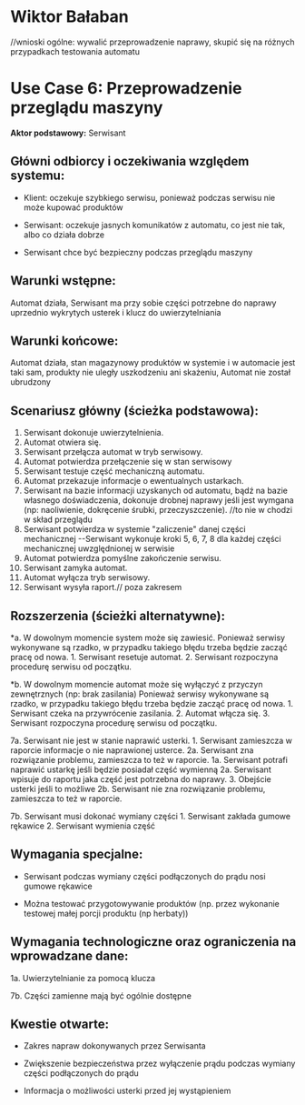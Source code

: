 # Wiktor Bałaban
//wnioski ogólne: wywalić przeprowadzenie naprawy, skupić się na różnych przypadkach testowania
automatu

Use Case 6: Przeprowadzenie przeglądu maszyny
=====================

**Aktor podstawowy:** Serwisant


Główni odbiorcy i oczekiwania względem systemu:
-----------------------------------------------

- Klient: oczekuje szybkiego serwisu, ponieważ podczas serwisu nie może kupować produktów

- Serwisant: oczekuje jasnych komunikatów z automatu, co jest nie tak, albo co działa dobrze

- Serwisant chce być bezpieczny podczas przeglądu maszyny

Warunki wstępne:
----------------

Automat działa, Serwisant ma przy sobie części potrzebne do naprawy uprzednio wykrytych
usterek i klucz do uwierzytelniania

Warunki końcowe:
----------------

Automat działa, stan magazynowy produktów w systemie i w automacie jest taki sam,
produkty nie uległy uszkodzeniu ani skażeniu, Automat nie został ubrudzony

Scenariusz główny (ścieżka podstawowa):
---------------------------------------

  1. Serwisant dokonuje uwierzytelnienia.
  2. Automat otwiera się.
  3. Serwisant przełącza automat w tryb serwisowy.
  4. Automat potwierdza przełączenie się w stan serwisowy
  5. Serwisant testuje część mechaniczną automatu.
  6. Automat przekazuje informacje o ewentualnych ustarkach.
  7. Serwisant na bazie informacji uzyskanych od automatu, bądź na bazie własnego doświadczenia,
     dokonuje drobnej naprawy jeśli jest wymgana (np: naoliwienie, dokręcenie śrubki,
     przeczyszczenie). //to nie w chodzi w skład przeglądu
  8. Serwisant potwierdza w systemie "zaliczenie" danej części mechanicznej
  --Serwisant wykonuje kroki 5, 6, 7, 8 dla każdej części mechanicznej uwzględnionej w serwisie
  9. Automat potwierdza pomyślne zakończenie serwisu.
  10. Serwisant zamyka automat.
  11. Automat wyłącza tryb serwisowy.
  12. Serwisant wysyła raport.// poza zakresem

Rozszerzenia (ścieżki alternatywne):
------------------------------------

 *a. W dowolnym momencie system może się zawiesić.
     Ponieważ serwisy wykonywane są rzadko, w przypadku takiego błędu trzeba będzie zacząć pracę
	 od nowa.
	 1. Serwisant resetuje automat.
	 2. Serwisant rozpoczyna procedurę serwisu od początku.
	 
 *b. W dowolnym momencie automat może się wyłączyć z przyczyn zewnętrznych (np: brak zasilania)
     Ponieważ serwisy wykonywane są rzadko, w przypadku takiego błędu trzeba będzie zacząć pracę
	 od nowa.
	 1. Serwisant czeka na przywrócenie zasilania.
	 2. Automat włącza się.
	 3. Serwisant rozpoczyna procedurę serwisu od początku.

 7a. Serwisant nie jest w stanie naprawić usterki.
	 1. Serwisant zamieszcza w raporcie informacje o nie naprawionej usterce.
	 2a. Serwisant zna rozwiązanie problemu, zamieszcza to też w raporcie.
	     1a. Serwisant potrafi naprawić ustarkę jeśli będzie posiadał część wymienną
		 2a. Serwisant wpisuje do raportu jaka część jest potrzebna do naprawy.
		 3. Obejście usterki jeśli to możliwe
     2b. Serwisant nie zna rozwiązanie problemu, zamieszcza to też w raporcie.
	 
 7b. Serwisant musi dokonać wymiany części
     1. Serwisant zakłada gumowe rękawice
	 2. Serwisant wymienia część

Wymagania specjalne:
--------------------

  - Serwisant podczas wymiany części podłączonych do prądu nosi gumowe rękawice

  - Można testować przygotowywanie produktów (np. przez wykonanie testowej małej
  porcji produktu (np herbaty))

Wymagania technologiczne oraz ograniczenia na wprowadzane dane:
---------------------------------------------------------------

 1a. Uwierzytelnianie za pomocą klucza

 7b. Części zamienne mają być ogólnie dostępne

Kwestie otwarte:
----------------

  - Zakres napraw dokonywanych przez Serwisanta

  - Zwiększenie bezpieczeństwa przez wyłączenie prądu podczas wymiany części podłączonych
  do prądu
 
  - Informacja o możliwości usterki przed jej wystąpieniem
